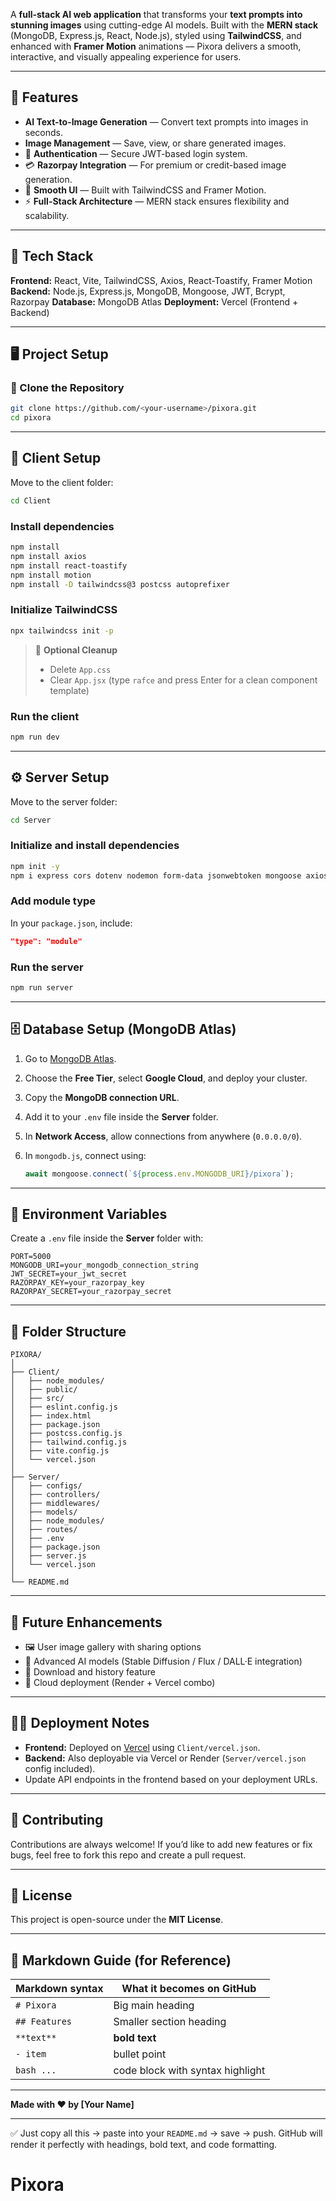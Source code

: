 A **full-stack AI web application** that transforms your **text prompts into stunning images** using cutting-edge AI models.
Built with the **MERN stack** (MongoDB, Express.js, React, Node.js), styled using **TailwindCSS**, and enhanced with **Framer Motion** animations — Pixora delivers a smooth, interactive, and visually appealing experience for users.

---

## 🚀 Features

*  **AI Text-to-Image Generation** — Convert text prompts into images in seconds.
*  **Image Management** — Save, view, or share generated images.
* 🔐 **Authentication** — Secure JWT-based login system.
* 💳 **Razorpay Integration** — For premium or credit-based image generation.
* 🎨 **Smooth UI** — Built with TailwindCSS and Framer Motion.
* ⚡ **Full-Stack Architecture** — MERN stack ensures flexibility and scalability.

---

## 🧰 Tech Stack

**Frontend:** React, Vite, TailwindCSS, Axios, React-Toastify, Framer Motion
**Backend:** Node.js, Express.js, MongoDB, Mongoose, JWT, Bcrypt, Razorpay
**Database:** MongoDB Atlas
**Deployment:** Vercel (Frontend + Backend)

---

## 🖥️ Project Setup

### 🔹 Clone the Repository

```bash
git clone https://github.com/<your-username>/pixora.git
cd pixora
```

---

## 🧩 Client Setup

Move to the client folder:

```bash
cd Client
```

### Install dependencies

```bash
npm install
npm install axios
npm install react-toastify
npm install motion
npm install -D tailwindcss@3 postcss autoprefixer
```

### Initialize TailwindCSS

```bash
npx tailwindcss init -p
```

> 🧹 **Optional Cleanup**
>
> * Delete `App.css`
> * Clear `App.jsx` (type `rafce` and press Enter for a clean component template)

### Run the client

```bash
npm run dev
```

---

## ⚙️ Server Setup

Move to the server folder:

```bash
cd Server
```

### Initialize and install dependencies

```bash
npm init -y
npm i express cors dotenv nodemon form-data jsonwebtoken mongoose axios bcrypt razorpay
```

### Add module type

In your `package.json`, include:

```json
"type": "module"
```

### Run the server

```bash
npm run server
```

---

## 🗄️ Database Setup (MongoDB Atlas)

1. Go to [MongoDB Atlas](https://www.mongodb.com/atlas/database).
2. Choose the **Free Tier**, select **Google Cloud**, and deploy your cluster.
3. Copy the **MongoDB connection URL**.
4. Add it to your `.env` file inside the **Server** folder.
5. In **Network Access**, allow connections from anywhere (`0.0.0.0/0`).
6. In `mongodb.js`, connect using:

   ```js
   await mongoose.connect(`${process.env.MONGODB_URI}/pixora`);
   ```

---

## 🔑 Environment Variables

Create a `.env` file inside the **Server** folder with:

```
PORT=5000
MONGODB_URI=your_mongodb_connection_string
JWT_SECRET=your_jwt_secret
RAZORPAY_KEY=your_razorpay_key
RAZORPAY_SECRET=your_razorpay_secret
```

---

## 📁 Folder Structure

```
PIXORA/
│
├── Client/
│   ├── node_modules/
│   ├── public/
│   ├── src/
│   ├── eslint.config.js
│   ├── index.html
│   ├── package.json
│   ├── postcss.config.js
│   ├── tailwind.config.js
│   ├── vite.config.js
│   └── vercel.json
│
├── Server/
│   ├── configs/
│   ├── controllers/
│   ├── middlewares/
│   ├── models/
│   ├── node_modules/
│   ├── routes/
│   ├── .env
│   ├── package.json
│   ├── server.js
│   └── vercel.json
│
└── README.md
```

---

## 🧠 Future Enhancements

* 🖼️ User image gallery with sharing options
* 🎨 Advanced AI models (Stable Diffusion / Flux / DALL·E integration)
* 📂 Download and history feature
* 🚀 Cloud deployment (Render + Vercel combo)

---

## 🧑‍💻 Deployment Notes

* **Frontend:** Deployed on [Vercel](https://vercel.com/) using `Client/vercel.json`.
* **Backend:** Also deployable via Vercel or Render (`Server/vercel.json` config included).
* Update API endpoints in the frontend based on your deployment URLs.

---

## 🤝 Contributing

Contributions are always welcome!
If you’d like to add new features or fix bugs, feel free to fork this repo and create a pull request.

---

## 🪪 License

This project is open-source under the **MIT License**.

---

## 🧾 Markdown Guide (for Reference)

| Markdown syntax | What it becomes on GitHub        |
| --------------- | -------------------------------- |
| `# Pixora`      | Big main heading                 |
| `## Features`   | Smaller section heading          |
| `**text**`      | **bold text**                    |
| `- item`        | bullet point                     |
| ```bash ... ``` | code block with syntax highlight |

---

**Made with ❤️ by [Your Name]**

---

✅ Just copy all this → paste into your `README.md` → save → push.
GitHub will render it perfectly with headings, bold text, and code formatting.
# Pixora
